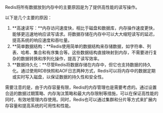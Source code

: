 Redis将所有数据放到内存中的主要原因是为了提供高性能的读写操作。

以下是几个主要的原因：

1. **高速读写：**内存访问速度快，相比于磁盘和数据库，内存操作速度更快，能够更迅速地响应读写请求。将数据存储在内存中可以大大缩短读写的延迟，提高系统的响应速度和吞吐量。
2. **简单数据结构：**Redis使用简单的数据结构来存储数据，如字符串、列表、哈希、集合和有序集合等。这些数据结构直接映射到内存，不需要进行复杂的数据转换和序列化操作，提高了读写效率。
3. **数据持久化：**尽管Redis将数据存储在内存中，但它也支持数据的持久化。通过使用RDB快照和AOF日志两种方式，Redis可以将内存中的数据定期或实时写入磁盘，以保证数据的持久性和安全性。

需要注意的是，由于内存容量有限，Redis的内存管理也是需要考虑的。通过设置合适的数据过期策略、内存淘汰策略和最大内存限制等措施，可以在保证高性能的同时，有效地管理内存使用。同时，Redis也可以通过集群和分片等方式来扩展内存容量和提高系统的可用性和性能。

